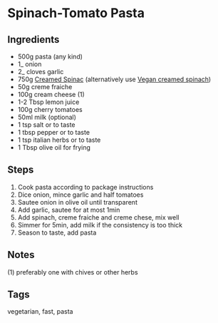 # Spinach-Tomato Pasta

## Ingredients

* 500g pasta (any kind)
* 1_ onion
* 2_ cloves garlic
* 750g [Creamed Spinac](CreamedSpinach.html) (alternatively use [Vegan creamed spinach](VeganCreamedSpinach.html))
* 50g creme fraiche
* 100g cream cheese (1)
* 1-2 Tbsp lemon juice
* 100g cherry tomatoes
* 50ml milk (optional)
* 1 tsp salt or to taste
* 1 tbsp pepper or to taste
* 1 tsp italian herbs or to taste
* 1 Tbsp olive oil for frying

## Steps

1. Cook pasta according to package instructions 
2. Dice onion, mince garlic and half tomatoes 
3. Sautee onion in olive oil until transparent
4. Add garlic, sautee for at most 1min
5. Add spinach, creme fraiche and creme chese, mix well
6. Simmer for 5min, add milk if the consistency is too thick
7. Season to taste, add pasta

## Notes

(1) preferably one with chives or other herbs

## Tags
vegetarian, fast, pasta
